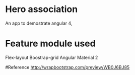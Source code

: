 # Hero association
An app to demostrate angular 4,

# Feature module used
Flex-layout
Boostrap-grid
Angular Material 2


#Reference
http://wrapbootstrap.com/preview/WB0J6BJ85
